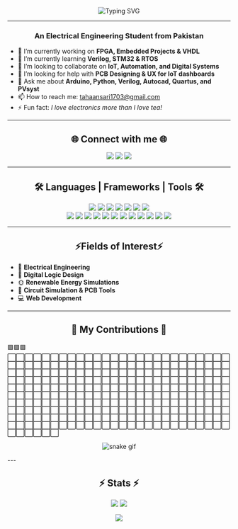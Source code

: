<p align="center">
  <img src="https://readme-typing-svg.demolab.com?font=Fira+Code&weight=500&size=28&pause=1000&color=00BFFF&center=true&vCenter=true&width=500&lines=Hey+%F0%9F%91%8B%2C+I'm+Muhammad+Taha!" alt="Typing SVG" />
</p>

--- 

<h3 align="center">An Electrical Engineering Student from Pakistan</h3>

- 🔭 I’m currently working on **FPGA, Embedded Projects & VHDL**
- 🌱 I’m currently learning **Verilog, STM32 & RTOS**
- 👯 I’m looking to collaborate on **IoT, Automation, and Digital Systems**
- 🤝 I’m looking for help with **PCB Designing & UX for IoT dashboards**
- 💬 Ask me about **Arduino, Python, Verilog, Autocad, Quartus, and PVsyst**
- 📫 How to reach me: [tahaansari1703@gmail.com](tahaansari1703@gmail.com)
- ⚡ Fun fact: *I love electronics more than I love tea!*

---

<h2 align="center">🌐 Connect with me 🌐</h2>

<p align="center">
  <a href="https://www.linkedin.com/in/YOUR_LINK" target="_blank"><img src="https://img.shields.io/badge/LinkedIn-0077B5?style=for-the-badge&logo=linkedin&logoColor=white"/></a>
  <a href="https://www.facebook.com/YOUR_LINK" target="_blank"><img src="https://img.shields.io/badge/Facebook-1877F2?style=for-the-badge&logo=facebook&logoColor=white"/></a>
  <a href="https://www.instagram.com/YOUR_LINK" target="_blank"><img src="https://img.shields.io/badge/Instagram-E4405F?style=for-the-badge&logo=instagram&logoColor=white"/></a>
</p>

---

<h2 align="center">🛠️ Languages | Frameworks | Tools 🛠️</h2>

<p align="center">
  <!-- Languages -->
  <img src="https://img.shields.io/badge/Verilog-000000?style=for-the-badge&logo=verilog&logoColor=white"/>
  <img src="https://img.shields.io/badge/Python-3776AB?style=for-the-badge&logo=python&logoColor=white"/>
  <img src="https://img.shields.io/badge/C++-00599C?style=for-the-badge&logo=cplusplus&logoColor=white"/>
  <img src="https://img.shields.io/badge/HTML5-E34F26?style=for-the-badge&logo=html5&logoColor=white"/>
  <img src="https://img.shields.io/badge/CSS3-1572B6?style=for-the-badge&logo=css3&logoColor=white"/>
  <img src="https://img.shields.io/badge/JavaScript-F7DF1E?style=for-the-badge&logo=javascript&logoColor=black"/>
  <img src="https://img.shields.io/badge/React-20232A?style=for-the-badge&logo=react&logoColor=61DAFB"/>

  <!-- Software Tools -->
  <br />
  <img src="https://img.shields.io/badge/ModelSim-003B6F?style=for-the-badge&logo=mentor&logoColor=white"/>
  <img src="https://img.shields.io/badge/Quartus-007ACC?style=for-the-badge&logo=quartus&logoColor=white"/>
  <img src="https://img.shields.io/badge/MATLAB-ff6600?style=for-the-badge&logo=mathworks&logoColor=white"/>
  <img src="https://img.shields.io/badge/AutoCAD-E60000?style=for-the-badge&logo=autodesk&logoColor=white"/>
  <img src="https://img.shields.io/badge/SketchUp-005F9E?style=for-the-badge&logo=sketchup&logoColor=white"/>
  <img src="https://img.shields.io/badge/Multisim-003865?style=for-the-badge&logo=ni&logoColor=white"/>
  <img src="https://img.shields.io/badge/PVSyst-004B8D?style=for-the-badge&logo=pvsyst&logoColor=white"/>
  <img src="https://img.shields.io/badge/HelioScope-00796B?style=for-the-badge&logo=helioscope&logoColor=white"/>
  <img src="https://img.shields.io/badge/Arduino-00979D?style=for-the-badge&logo=arduino&logoColor=white"/>
  <img src="https://img.shields.io/badge/Kali_Linux-557C94?style=for-the-badge&logo=kali-linux&logoColor=white"/>
  <img src="https://img.shields.io/badge/GitHub-181717?style=for-the-badge&logo=github&logoColor=white"/>
  <img src="https://img.shields.io/badge/Scratch-FFA500?style=for-the-badge&logo=scratch&logoColor=white"/>
</p>

---

<h2 align="center">⚡Fields of Interest⚡</h2>

- 🧠 **Electrical Engineering**
- 🔩 **Digital Logic Design**
- 🌞 **Renewable Energy Simulations**
- 🔌 **Circuit Simulation & PCB Tools**
- 💻 **Web Development**

---

<h2 align="center">🐍 My Contributions 🐍</h2>

<p align="left" size="small">
🟪🟪🟪⬜⬜⬜⬜⬜⬜⬜⬜⬜⬜⬜⬜⬜⬜⬜⬜⬜⬜⬜⬜⬜⬜⬜⬜⬜⬜⬜⬜⬜⬜⬜⬜⬜⬜⬜⬜⬜⬜⬜⬜⬜⬜⬜⬜⬜⬜⬜⬜⬜⬜⬜⬜⬜⬜⬜⬜⬜⬜⬜⬜⬜⬜⬜⬜⬜⬜⬜⬜⬜⬜⬜⬜⬜⬜⬜⬜⬜⬜⬜⬜⬜⬜⬜⬜⬜⬜⬜⬜⬜⬜⬜⬜⬜⬜⬜⬜⬜⬜⬜⬜⬜⬜⬜⬜⬜⬜⬜⬜⬜⬜⬜⬜⬜⬜⬜⬜⬜⬜⬜⬜⬜⬜⬜⬜⬜⬜⬜⬜⬜⬜⬜⬜⬜⬜⬜⬜⬜⬜⬜⬜⬜⬜⬜⬜⬜⬜⬜⬜⬜⬜⬜⬜⬜⬜⬜⬜⬜⬜⬜⬜⬜⬜⬜⬜⬜⬜⬜⬜⬜⬜⬜⬜⬜⬜⬜⬜⬜⬜⬜⬜⬜⬜⬜⬜⬜⬜⬜⬜⬜⬜⬜⬜⬜⬜⬜⬜⬜⬜⬜⬜⬜⬜⬜⬜⬜⬜⬜⬜⬜⬜⬜⬜⬜⬜⬜⬜⬜⬜⬜⬜⬜⬜⬜⬜⬜⬜⬜⬜⬜⬜⬜⬜⬜⬜⬜⬜⬜⬜⬜⬜⬜⬜⬜⬜⬜⬜⬜⬜⬜⬜⬜⬜⬜⬜⬜⬜⬜⬜⬜⬜⬜⬜⬜⬜⬜⬜
</p>
<p align="center">
  <img src="https://github.com/Muhammad-Taha-Ansari/Muhammad-Taha-Ansari/raw/output/github-contribution-grid-snake.svg" alt="snake gif" />
</p>
---

<h2 align="center">⚡ Stats ⚡</h2>

<p align="center">
  <img src="https://github-readme-stats.vercel.app/api/top-langs/?username=Muhammad-Taha-Ansari&layout=compact&theme=tokyonight&langs_count=6&hide=scss,shell,java,batch" />
  <img src="https://github-readme-stats.vercel.app/api?username=Muhammad-Taha-Ansari&show_icons=true&theme=tokyonight&count_private=true&hide_title=false&hide_rank=false" />
</p>

<p align="center">
  <img src="https://github-readme-streak-stats.vercel.app/?user=Muhammad-Taha-Ansari&theme=tokyonight" />

</p>
